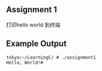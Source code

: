 ## Assignment 1
打印hello world 到终端

## Example Output
```terminal_session
tokyo:~/LearningC/ # ./assignment1                                        
Hello, World!#
```
